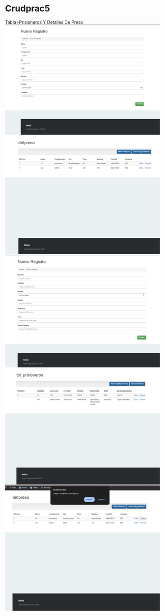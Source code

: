# Crudprac5
Tabla=Prisioneros Y Detalles De Preso
![](https://github.com/AvitiaD128/Crudprac5/blob/46eeec2788c4ce72197434b33d6eec700ca9f360/img/Captura%20de%20pantalla%202023-11-29%20102437.png)
![](https://github.com/AvitiaD128/Crudprac5/blob/f7d131438128618fe592e59987403a780b6c6d33/img/Captura%20de%20pantalla%202023-11-29%20102600.png)
![](https://github.com/AvitiaD128/Crudprac5/blob/6e90e146a1a52635a6b0d864229a9314f55655cd/img/Captura%20de%20pantalla%202023-11-29%20102618.png)
![](https://github.com/AvitiaD128/Crudprac5/blob/9947a1f3b60ac673e5e1626ab46b6b3b58beaebf/img/Captura%20de%20pantalla%202023-11-29%20102635.png)
![](https://github.com/AvitiaD128/Crudprac5/blob/94f4baf4b1008cdc2aed804eb0983cd375b02172/img/Captura%20de%20pantalla%202023-11-29%20103556.png)
